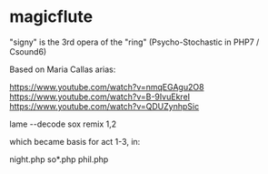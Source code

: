 # magicflute

"signy" is the 3rd opera of the "ring" (Psycho-Stochastic in PHP7 / Csound6)

Based on Maria Callas arias:

https://www.youtube.com/watch?v=nmqEGAgu2O8
https://www.youtube.com/watch?v=B-9IvuEkreI
https://www.youtube.com/watch?v=QDUZynhpSic

lame --decode <filename>
sox <filename> <monofilename> remix 1,2

which became basis for act 1-3, in: 

night.php 
so*.php 
phil.php
